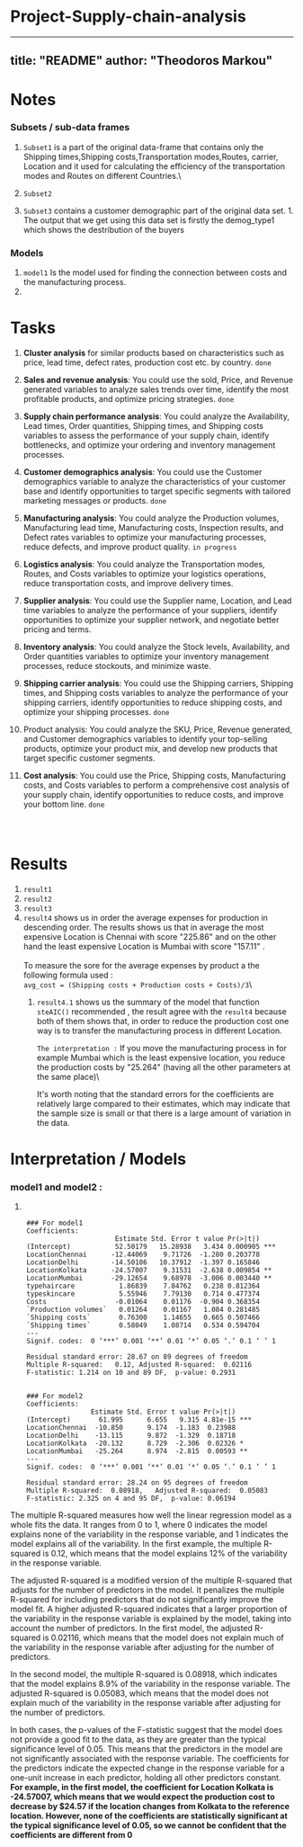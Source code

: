 # Project-Supply-chain-analysis

---
title: "README"
author: "Theodoros Markou"
---

# Notes

### Subsets / sub-data frames

1.  `Subset1` is a part of the original data-frame that contains only the Shipping times,Shipping costs,Transportation modes,Routes, carrier, Location and it used for calculating the efficiency of the transportation modes and Routes on different Countries.\

2.  `Subset2`

3.  `Subset3` contains a customer demographic part of the original data set. 1. The output that we get using this data set is firstly the demog_type1 which shows the destribution of the buyers

### Models

1.  `model1` Is the model used for finding the connection between costs and the manufacturing process.
2.  

# Tasks

1.  **Cluster analysis** for similar products based on characteristics such as price, lead time, defect rates, production cost etc. by country. `done`

2.  **Sales and revenue analysis**: You could use the sold, Price, and Revenue generated variables to analyze sales trends over time, identify the most profitable products, and optimize pricing strategies. `done`

3.  **Supply chain performance analysis**: You could analyze the Availability, Lead times, Order quantities, Shipping times, and Shipping costs variables to assess the performance of your supply chain, identify bottlenecks, and optimize your ordering and inventory management processes.

4.  **Customer demographics analysis**: You could use the Customer demographics variable to analyze the characteristics of your customer base and identify opportunities to target specific segments with tailored marketing messages or products. `done`

5.  **Manufacturing analysis**: You could analyze the Production volumes, Manufacturing lead time, Manufacturing costs, Inspection results, and Defect rates variables to optimize your manufacturing processes, reduce defects, and improve product quality. `in progress`

6.  **Logistics analysis**: You could analyze the Transportation modes, Routes, and Costs variables to optimize your logistics operations, reduce transportation costs, and improve delivery times.

7.  **Supplier analysis**: You could use the Supplier name, Location, and Lead time variables to analyze the performance of your suppliers, identify opportunities to optimize your supplier network, and negotiate better pricing and terms.

8.  **Inventory analysis**: You could analyze the Stock levels, Availability, and Order quantities variables to optimize your inventory management processes, reduce stockouts, and minimize waste.

9.  **Shipping carrier analysis**: You could use the Shipping carriers, Shipping times, and Shipping costs variables to analyze the performance of your shipping carriers, identify opportunities to reduce shipping costs, and optimize your shipping processes. `done`

10. Product analysis: You could analyze the SKU, Price, Revenue generated, and Customer demographics variables to identify your top-selling products, optimize your product mix, and develop new products that target specific customer segments.

11. **Cost analysis**: You could use the Price, Shipping costs, Manufacturing costs, and Costs variables to perform a comprehensive cost analysis of your supply chain, identify opportunities to reduce costs, and improve your bottom line. `done`

```{r setup, include=FALSE}

```

```{r cars}

```

```{r pressure, echo=FALSE}

```

# Results

1.  `result1`
2.  `result2`
3.  `result3`
4.  `result4` shows us in order the average expenses for production in descending order. The results shows us that in average the most expensive Location is Chennai with score "225.86" and on the other hand the least expensive Location is Mumbai with score "157.11" .\
    \
    To measure the sore for the average expenses by product a the following formula used :\
    `avg_cost = (Shipping costs + Production costs + Costs)/3`\
    1.  `result4.1` shows us the summary of the model that function `steAIC()` recommended , the result agree with the `result4` because both of them shows that, in order to reduce the production cost one way is to transfer the manufacturing process in different Location.

        `The interpretation :` If you move the manufacturing process in for example Mumbai which is the least expensive location, you reduce the production costs by "25.264" (having all the other parameters at the same place)\

        It's worth noting that the standard errors for the coefficients are relatively large compared to their estimates, which may indicate that the sample size is small or that there is a large amount of variation in the data.

# Interpretation / Models

### model1 and model2 :

1.  

        ### For model1
        Coefficients:
                              Estimate Std. Error t value Pr(>|t|)    
        (Intercept)           52.50179   15.28938   3.434 0.000905 ***
        LocationChennai      -12.44069    9.71726  -1.280 0.203778    
        LocationDelhi        -14.50106   10.37912  -1.397 0.165846    
        LocationKolkata      -24.57007    9.31531  -2.638 0.009854 ** 
        LocationMumbai       -29.12654    9.68978  -3.006 0.003440 ** 
        typehaircare           1.86839    7.84762   0.238 0.812364    
        typeskincare           5.55946    7.79130   0.714 0.477374    
        Costs                 -0.01064    0.01176  -0.904 0.368354    
        `Production volumes`   0.01264    0.01167   1.084 0.281485    
        `Shipping costs`       0.76300    1.14655   0.665 0.507466    
        `Shipping times`       0.58049    1.08714   0.534 0.594704    
        ---
        Signif. codes:  0 ‘***’ 0.001 ‘**’ 0.01 ‘*’ 0.05 ‘.’ 0.1 ‘ ’ 1

        Residual standard error: 28.67 on 89 degrees of freedom
        Multiple R-squared:   0.12, Adjusted R-squared:  0.02116 
        F-statistic: 1.214 on 10 and 89 DF,  p-value: 0.2931


        ### For model2
        Coefficients:
                        Estimate Std. Error t value Pr(>|t|)    
        (Intercept)       61.995      6.655   9.315 4.81e-15 ***
        LocationChennai  -10.850      9.174  -1.183  0.23988    
        LocationDelhi    -13.115      9.872  -1.329  0.18718    
        LocationKolkata  -20.132      8.729  -2.306  0.02326 *  
        LocationMumbai   -25.264      8.974  -2.815  0.00593 ** 
        ---
        Signif. codes:  0 ‘***’ 0.001 ‘**’ 0.01 ‘*’ 0.05 ‘.’ 0.1 ‘ ’ 1

        Residual standard error: 28.24 on 95 degrees of freedom
        Multiple R-squared:  0.08918,   Adjusted R-squared:  0.05083 
        F-statistic: 2.325 on 4 and 95 DF,  p-value: 0.06194

   The multiple R-squared measures how well the linear regression model as a whole fits the data. It ranges from 0 to 1, where 0 indicates the model explains none of the variability in the response variable, and 1 indicates the model explains all of the variability. In the first example, the multiple R-squared is 0.12, which means that the model explains 12% of the variability in the response variable.

  The adjusted R-squared is a modified version of the multiple R-squared that adjusts for the number of predictors in the model. It penalizes the multiple R-squared for including predictors that do not significantly improve the model fit. A higher adjusted R-squared indicates that a larger proportion of the variability in the response variable is explained by the model, taking into account the number of predictors. In the first model, the adjusted R-squared is 0.02116, which means that the model does not explain much of the variability in the response variable after adjusting for the number of predictors.

   In the second model, the multiple R-squared is 0.08918, which indicates that the model explains 8.9% of the variability in the response variable. The adjusted R-squared is 0.05083, which means that the model does not explain much of the variability in the response variable after adjusting for the number of predictors.

  In both cases, the p-values of the F-statistic suggest that the model does not provide a good fit to the data, as they are greater than the typical significance level of 0.05. This means that the predictors in the model are not significantly associated with the response variable. The coefficients for the predictors indicate the expected change in the response variable for a one-unit increase in each predictor, holding all other predictors constant. **For example, in the first model, the coefficient for Location Kolkata is -24.57007, which means that we would expect the production cost to decrease by \$24.57 if the location changes from Kolkata to the reference location. However, none of the coefficients are statistically significant at the typical significance level of 0.05, so we cannot be confident that the coefficients are different from 0**
